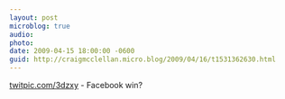 ```yaml
---
layout: post
microblog: true
audio: 
photo: 
date: 2009-04-15 18:00:00 -0600
guid: http://craigmcclellan.micro.blog/2009/04/16/t1531362630.html
---
```

[twitpic.com/3dzxy](http://twitpic.com/3dzxy) - Facebook win?
